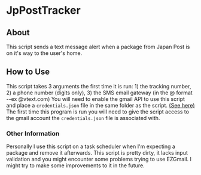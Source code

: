 # JpPostTracker
## About
This script sends a text message alert when a package from Japan Post is on it's way to the user's home. 
## How to Use
This script takes 3 arguments the first time it is run: 1) the tracking number, 2) a phone number (digits only), 3) the SMS email gateway (in the @ format --ex @vtext.com)
You will need to enable the gmail API to use this script and place a `credentials.json` file in the same folder as the script. [(See here)](https://developers.google.com/gmail/api/quickstart/python/)
The first time this program is run you will need to give the script access to the gmail account the `credentials.json` file is associated with.
### Other Information
Personally I use this script on a task scheduler when I'm expecting a package and remove it afterwards. This script is pretty dirty, it lacks input validation and you might encounter some problems trying to use EZGmail. I might try to make some improvements to it in the future.

